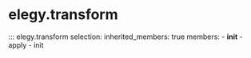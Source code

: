 # elegy.transform

::: elegy.transform
    selection:
        inherited_members: true
        members:
            - __init__
            - apply
            - init

